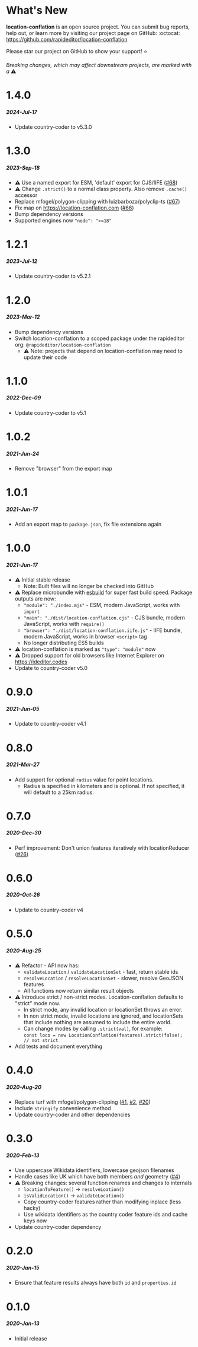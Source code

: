 # What's New

**location-conflation** is an open source project. You can submit bug reports, help out,
or learn more by visiting our project page on GitHub:  :octocat: https://github.com/rapideditor/location-conflation

Please star our project on GitHub to show your support! ⭐️

_Breaking changes, which may affect downstream projects, are marked with a_ ⚠️


<!--
# A.B.C
##### YYYY-MMM-DD
*

[#xxx]: https://github.com/rapideditor/location-conflation/issues/xxx
-->

# 1.4.0
##### 2024-Jul-17
* Update country-coder to v5.3.0


# 1.3.0
##### 2023-Sep-18
* ⚠️  Use a named export for ESM, 'default' export for CJS/IIFE ([#68])
* ⚠️  Change `.strict()` to a normal class property.  Also remove `.cache()` accessor
* Replace mfogel/polygon-clipping with luizbarboza/polyclip-ts ([#67])
* Fix map on https://location-conflation.com ([#66])
* Bump dependency versions
* Supported engines now `"node": ">=18"`

[#68]: https://github.com/rapideditor/location-conflation/issues/68
[#67]: https://github.com/rapideditor/location-conflation/issues/67
[#66]: https://github.com/rapideditor/location-conflation/issues/66


# 1.2.1
##### 2023-Jul-12
* Update country-coder to v5.2.1


# 1.2.0
##### 2023-Mar-12
* Bump dependency versions
* Switch location-conflation to a scoped package under the rapideditor org: `@rapideditor/location-conflation`
  * ⚠️ Note: projects that depend on location-conflation may need to update their code


# 1.1.0
##### 2022-Dec-09
* Update country-coder to v5.1


# 1.0.2
##### 2021-Jun-24
* Remove "browser" from the export map


# 1.0.1
##### 2021-Jun-17
* Add an export map to `package.json`, fix file extensions again


# 1.0.0
##### 2021-Jun-17
* ⚠️  Initial stable release
  * Note: Built files will no longer be checked into GitHub
* ⚠️  Replace microbundle with [esbuild](https://esbuild.github.io/) for super fast build speed. Package outputs are now:
  * `"module": "./index.mjs"` - ESM, modern JavaScript, works with `import`
  * `"main": "./dist/location-conflation.cjs"` - CJS bundle, modern JavaScript, works with `require()`
  * `"browser": "./dist/location-conflation.iife.js"` - IIFE bundle, modern JavaScript, works in browser `<script>` tag
  * No longer distributing ES5 builds
* ⚠️  location-conflation is marked as `"type": "module"` now
* ⚠️  Dropped support for old browsers like Internet Explorer on https://ideditor.codes
* Update to country-coder v5.0


# 0.9.0
##### 2021-Jun-05
* Update to country-coder v4.1


# 0.8.0
##### 2021-Mar-27
* Add support for optional `radius` value for point locations.
  * Radius is specified in kilometers and is optional. If not specified, it will default to a 25km radius.


# 0.7.0
##### 2020-Dec-30
* Perf improvement: Don't union features iteratively with locationReducer ([#26])

[#26]: https://github.com/rapideditor/location-conflation/issues/26


# 0.6.0
##### 2020-Oct-26
* Update to country-coder v4


# 0.5.0
##### 2020-Aug-25
* ⚠️  Refactor - API now has:
  * `validateLocation` / `validateLocationSet` - fast, return stable ids
  * `resolveLocation` / `resolveLocationSet` - slower, resolve GeoJSON features
  * All functions now return similar result objects
* :warning: Introduce strict / non-strict modes.  Location-conflation defaults to "strict" mode now.
  * In strict mode, any invalid location or locationSet throws an error.
  * In non strict mode, invalid locations are ignored, and locationSets that include nothing are assumed to include the entire world.
  * Can change modes by calling `.strict(val)`, for example:<br/>
    `const loco = new LocationConflation(features).strict(false);    // not strict`
* Add tests and document everything


# 0.4.0
##### 2020-Aug-20
* Replace turf with mfogel/polygon-clipping ([#1], [#2], [#20])
* Include `stringify` convenience method
* Update country-coder and other dependencies

[#20]: https://github.com/rapideditor/location-conflation/issues/20
[#2]: https://github.com/rapideditor/location-conflation/issues/2
[#1]: https://github.com/rapideditor/location-conflation/issues/1


# 0.3.0
##### 2020-Feb-13
* Use uppercase Wikidata identifiers, lowercase geojson filenames
* Handle cases like UK which have both members _and_ geometry ([#4])
* :warning: Breaking changes: several function renames and changes to internals
  * `locationToFeature()` -> `resolveLoation()`
  * `isValidLocation()` -> `validateLocation()`
  * Copy country-coder features rather than modifying inplace (less hacky)
  * Use wikidata identifiers as the country coder feature ids and cache keys now
* Update country-coder dependency

[#4]: https://github.com/rapideditor/location-conflation/issues/4


# 0.2.0
##### 2020-Jan-15
* Ensure that feature results always have both `id` and `properties.id`


# 0.1.0
##### 2020-Jan-13
* Initial release
